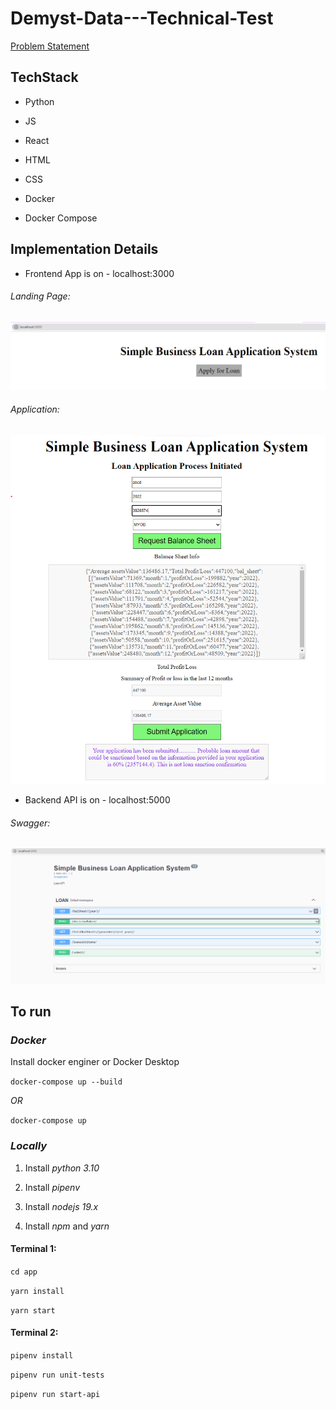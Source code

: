 # Demyst-Data---Technical-Test

[Problem Statement](QUESTION.md)

## TechStack

- Python

- JS

- React

- HTML

- CSS

- Docker

- Docker Compose

## Implementation Details

- Frontend App is on - localhost:3000

###### *Landing Page:*
![Problem Statement](FE-landing.png)

###### *Application:*
![Problem Statement](FE.png)

- Backend API is on - localhost:5000

###### *Swagger:*
![Problem Statement](BE.png)


## To run

### *Docker*

Install docker enginer or Docker Desktop

`docker-compose up --build`

*OR*


`docker-compose up`

### *Locally*

1. Install *python 3.10*

2. Install *pipenv*

3. Install *nodejs 19.x*

4. Install *npm* and *yarn*

#### Terminal 1:

`cd app`

`yarn install`

`yarn start`

#### Terminal 2:

`pipenv install`

`pipenv run unit-tests`

`pipenv run start-api`
